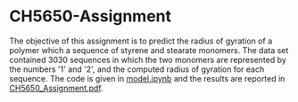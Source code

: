 # CH5650-Assignment

The objective of this assignment is to predict the radius of gyration of a polymer which a sequence of styrene and stearate monomers. The data set contained 3030 sequences in which the two monomers are represented by the numbers '1' and '2', and the computed radius of gyration for each sequence. The code is given in [model.ipynb](https://github.com/AyeshaUlde/CH5650-Assignment/blob/main/model.ipynb) and the results are reported in [CH5650_Assignment.pdf](https://github.com/AyeshaUlde/CH5650-Assignment/blob/main/CH5650_Assignment.pdf). 
